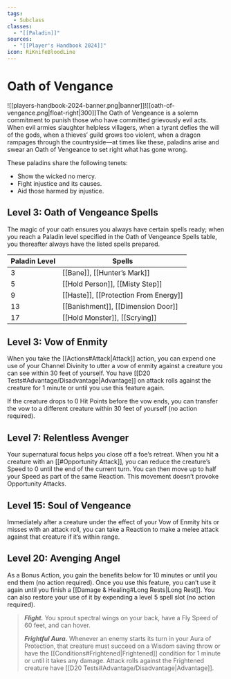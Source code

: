 ```yaml
---
tags:
  - Subclass
classes:
  - "[[Paladin]]"
sources:
  - "[[Player's Handbook 2024]]"
icon: RiKnifeBloodLine
---
```


# Oath of Vengance

![[players-handbook-2024-banner.png|banner]]![[oath-of-vengance.png|float-right|300]]The Oath of Vengeance is a solemn commitment to punish those who have committed grievously evil acts. When evil armies slaughter helpless villagers, when a tyrant defies the will of the gods, when a thieves’ guild grows too violent, when a dragon rampages through the countryside—at times like these, paladins arise and swear an Oath of Vengeance to set right what has gone wrong.

These paladins share the following tenets:

- Show the wicked no mercy.
- Fight injustice and its causes.
- Aid those harmed by injustice.

## Level 3: Oath of Vengeance Spells

The magic of your oath ensures you always have certain spells ready; when you reach a Paladin level specified in the Oath of Vengeance Spells table, you thereafter always have the listed spells prepared.

| Paladin Level | Spells                                                                                                                                             |
|:------------- | -------------------------------------------------------------------------------------------------------------------------------------------------- |
| 3             | [[Bane]], [[Hunter’s Mark]]                      |
| 5             | [[Hold Person]], [[Misty Step]]             |
| 9             | [[Haste]], [[Protection From Energy]] |
| 13            | [[Banishment]], [[Dimension Door]]       |
| 17            | [[Hold Monster]], [[Scrying]]                 |

## Level 3: Vow of Enmity

When you take the [[Actions#Attack\|Attack]] action, you can expend one use of your Channel Divinity to utter a vow of enmity against a creature you can see within 30 feet of yourself. You have [[D20 Tests#Advantage/Disadvantage\|Advantage]] on attack rolls against the creature for 1 minute or until you use this feature again.

If the creature drops to 0 Hit Points before the vow ends, you can transfer the vow to a different creature within 30 feet of yourself (no action required).

## Level 7: Relentless Avenger

Your supernatural focus helps you close off a foe’s retreat. When you hit a creature with an [[#Opportunity Attack]], you can reduce the creature’s Speed to 0 until the end of the current turn. You can then move up to half your Speed as part of the same Reaction. This movement doesn’t provoke Opportunity Attacks.

## Level 15: Soul of Vengeance

Immediately after a creature under the effect of your Vow of Enmity hits or misses with an attack roll, you can take a Reaction to make a melee attack against that creature if it’s within range.

## Level 20: Avenging Angel

As a Bonus Action, you gain the benefits below for 10 minutes or until you end them (no action required). Once you use this feature, you can’t use it again until you finish a [[Damage & Healing#Long Rests|Long Rest]]. You can also restore your use of it by expending a level 5 spell slot (no action required).
>**_Flight._** You sprout spectral wings on your back, have a Fly Speed of 60 feet, and can hover.
>
>**_Frightful Aura._** Whenever an enemy starts its turn in your Aura of Protection, that creature must succeed on a Wisdom saving throw or have the [[Conditions#Frightened\|Frightened]] condition for 1 minute or until it takes any damage. Attack rolls against the Frightened creature have [[D20 Tests#Advantage/Disadvantage\|Advantage]].
